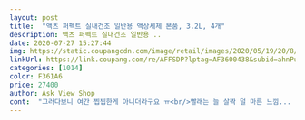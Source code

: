 ```yaml
---
layout: post 
title:  "액츠 퍼펙트 실내건조 일반용 액상세제 본품, 3.2L, 4개" 
description: 액츠 퍼펙트 실내건조 일반용 ..
date: 2020-07-27 15:27:44 
img: https://static.coupangcdn.com/image/retail/images/2020/05/19/20/8/c0168074-3ce3-4431-8dbe-ba8c09259890.jpg 
linkUrl: https://link.coupang.com/re/AFFSDP?lptag=AF3600438&subid=ahnPublicAsk&pageKey=1620196961&itemId=2764899597&vendorItemId=70754773583&traceid=V0-113-4733cd58dd3f4957 
categories: [1014] 
color: F361A6 
price: 27400 
author: Ask View Shop 
cont:  "그러다보니 여간 찝찝한게 아니더라구요 ㅠ<br/>빨래는 늘 살짝 덜 마른 느낌... <br/><br/>빨리 건조되는 건 직접적으로 비교해보지 않아서 모르겠지만 저는 만족합니다<br/>세제 신경 안쓰고 지냈는데 마침 다 떨어져서 이번엔 액츠로 구입했습니다.<br/><br/>세제가 새거나 제품이 부서지지 않고 깔끔히 포장되어 왔고, 양도 진짜 넉넉해요... <br/> 7월 장마철까지 빨래는 걱정할 것도 없겠어요!<br/>솔직히 별로 기대 안했는데 생각보다 세척력이 좋은 것 같아요!<br/>액츠 실내건조 버전 나왔다는 소식 듣고 구매해봤는데 기대 이상이에요! 이걸로 빨고나면 일반세제랑 다르게 꿉꿉한 냄새가 없어요.<br/> 엄마도 너무 좋다고 극찬하셔서 앞으로 저희 집은 이거만 쓰려고요!!<br/>액츠 실내건조 진짜 좋네요!<br/>액츠 실내건조? 색깔이 맘에 들어서 샀는데 받아보니 양도 많고 상품성도 좋네요.<br/> 김치찌개 먹다가 와이셔츠에 찌개국물 흘린거도 다 지워지고 하얗게 빨래되었네요<br/>양대비 가성비도 좋아서 여름 내내 쓸거같아요.<br/> 이번주부터 장마라는데 액츠 실내건조로 올여름 빨래 함달려봐야겠네여<br/>어쨌든 빨래가 마를 때 꿉꿉한 냄새는 안납니당<br/>원래는 빨래하고 실내건조 시키고 나면 옷에서 꿉꿉한 냄새 나는지부터 맡아봤는데.<br/>.<br/> 진짜 포근한 냄새 나서 기분 너무 좋았음!<br/>저희집 발코니는... <br/> 완전 개방형이라 어쩔 수 없이 실내에서 빨래를 건조하는데<br/>집에 건조기도 없고 베란다가 없어서 집안에다 건조했는데 실내건조에 특화돼서 그런지 꿉꿉함 없이 뽀송뽀송하게 말랐어요<br/>향도 은은하게 나서 좋아요! 저는 섬유유연제 사용하지 않는데<br/>" 
---
```

